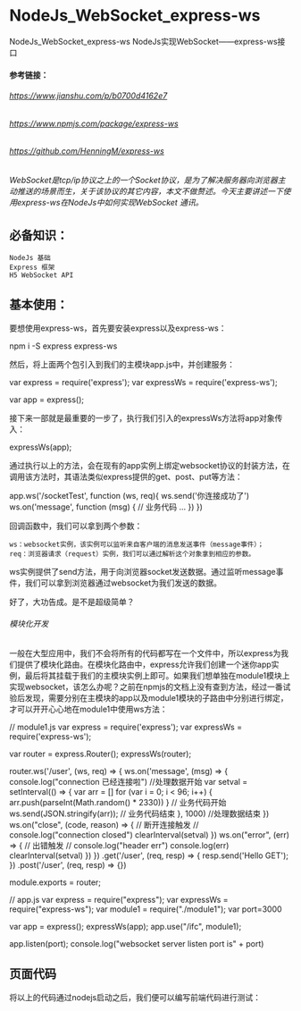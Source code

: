 # NodeJs_WebSocket_express-ws
   NodeJs_WebSocket_express-ws  NodeJs实现WebSocket——express-ws接口
#### 参考链接：
###### https://www.jianshu.com/p/b0700d4162e7
###### https://www.npmjs.com/package/express-ws
###### https://github.com/HenningM/express-ws

###### WebSocket是tcp/ip协议之上的一个Socket协议，是为了解决服务器向浏览器主动推送的场景而生，关于该协议的其它内容，本文不做赘述。今天主要讲述一下使用express-ws在NodeJs中如何实现WebSocket 通讯。
 ## 必备知识：

    NodeJs 基础
    Express 框架
    H5 WebSocket API

## 基本使用：

要想使用express-ws，首先要安装express以及express-ws：

npm i -S express express-ws

然后，将上面两个包引入到我们的主模块app.js中，并创建服务：

var express = require('express');
var expressWs = require('express-ws');

var app = express();

接下来一部就是最重要的一步了，执行我们引入的expressWs方法将app对象传入：

expressWs(app);

通过执行以上的方法，会在现有的app实例上绑定websocket协议的封装方法，在调用该方法时，其语法类似express提供的get、post、put等方法：

app.ws('/socketTest', function (ws, req){
    ws.send('你连接成功了')
    ws.on('message', function (msg) {
        // 业务代码
        ...
    })
})

回调函数中，我们可以拿到两个参数：

    ws：websocket实例，该实例可以监听来自客户端的消息发送事件（message事件）；
    req：浏览器请求（request）实例，我们可以通过解析这个对象拿到相应的参数。

ws实例提供了send方法，用于向浏览器socket发送数据。通过监听message事件，我们可以拿到浏览器通过websocket为我们发送的数据。

好了，大功告成。是不是超级简单？
###### 模块化开发

一般在大型应用中，我们不会将所有的代码都写在一个文件中，所以express为我们提供了模块化路由。在模块化路由中，express允许我们创建一个迷你app实例，最后将其挂载于我们的主模块实例上即可。如果我们想单独在module1模块上实现websocket，该怎么办呢？之前在npmjs的文档上没有查到方法，经过一番试验后发现，需要分别在主模块的app以及module1模块的子路由中分别进行绑定，才可以开开心心地在module1中使用ws方法：

// module1.js
var express = require('express');
var expressWs = require('express-ws');

var router = express.Router();
expressWs(router);

router.ws('/user', (ws, req) => {
        ws.on('message', (msg) => {
            console.log("connection 已经连接啦")
            //处理数据开始
            var setval = setInterval(() => {
                var arr = []
                for (var i = 0; i < 96; i++) {
                    arr.push(parseInt(Math.random() * 2330))
                }
                // 业务代码开始
                ws.send(JSON.stringify(arr));
                // 业务代码结束
            }, 1000)
            //处理数据结束
        })
        ws.on("close", (code, reason) => {
            // 断开连接触发 //
            console.log("connection closed")
            clearInterval(setval)
        })
        ws.on("error", (err) => {
            // 出错触发 //
            console.log("header err")
            console.log(err)
            clearInterval(setval)
        })
    })
    .get('/user', (req, resp) => {
        resp.send('Hello GET');
    })
    .post('/user', (req, resp) => {})


module.exports = router;

// app.js
var express = require("express");
var expressWs = require("express-ws");
var module1 = require("./module1");
var port=3000

var app = express();
expressWs(app);
app.use("/ifc", module1);

app.listen(port);
console.log("websocket server listen port is" + port)

## 页面代码

将以上的代码通过nodejs启动之后，我们便可以编写前端代码进行测试：

<!DOCTYPE html>
<html lang="en">

<head>
    <meta charset="UTF-8">
    <meta name="viewport" content="width=device-width, initial-scale=1.0">
    <meta http-equiv="X-UA-Compatible" content="ie=edge">
    <title>Document</title>
    <style>
        .box {
            width: 230px;
        }
    </style>
</head>

<body>
    <div class="box"></div>
    <script>
        if ("WebSocket" in window) {
            console.log("您的浏览器支持 WebSocket!");

            // 打开一个 web socket
            var ws = new WebSocket("ws://localhost:3000/ifc/user");

            ws.onopen = () => {
                // Web Socket 已连接上，使用 send() 方法发送数据
                ws.send("发送数据");
                console.log("数据发送中...");
            };

            ws.onmessage = (evt) => {
                var received_msg = evt.data;
                console.log(evt)
                console.log("数据已接收...");
                document.querySelector(".box").innerHTML = evt.data
                /* ws.close() */
            };

            ws.onclose = () => {
                // 关闭 websocket
                console.log("连接已关闭...");
            };
        } else {
            // 浏览器不支持 WebSocket
            console.log("您的浏览器不支持 WebSocket!");
        }
    </script>
</body>

</html>

socket实例中send方法，用于向服务器发送数据。close方法用于关闭该socket连接。
